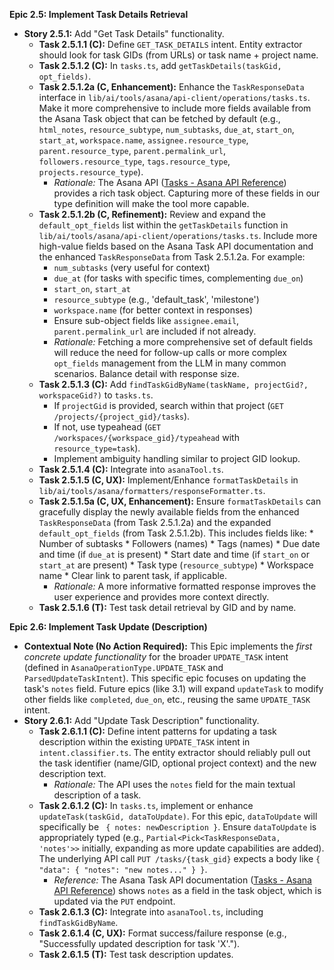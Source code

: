 **Epic 2.5: Implement Task Details Retrieval**

  * **Story 2.5.1:** Add "Get Task Details" functionality.
      * **Task 2.5.1.1 (C):** Define `GET_TASK_DETAILS` intent. Entity extractor should look for task GIDs (from URLs) or task name + project name.
      * **Task 2.5.1.2 (C):** In `tasks.ts`, add `getTaskDetails(taskGid, opt_fields)`.
      * **Task 2.5.1.2a (C, Enhancement):** Enhance the `TaskResponseData` interface in `lib/ai/tools/asana/api-client/operations/tasks.ts`. Make it more comprehensive to include more fields available from the Asana Task object that can be fetched by default (e.g., `html_notes`, `resource_subtype`, `num_subtasks`, `due_at`, `start_on`, `start_at`, `workspace.name`, `assignee.resource_type`, `parent.resource_type`, `parent.permalink_url`, `followers.resource_type`, `tags.resource_type`, `projects.resource_type`).
          *   *Rationale:* The Asana API ([Tasks - Asana API Reference](https://developers.asana.com/reference/tasks)) provides a rich task object. Capturing more of these fields in our type definition will make the tool more capable.
      * **Task 2.5.1.2b (C, Refinement):** Review and expand the `default_opt_fields` list within the `getTaskDetails` function in `lib/ai/tools/asana/api-client/operations/tasks.ts`. Include more high-value fields based on the Asana Task API documentation and the enhanced `TaskResponseData` from Task 2.5.1.2a. For example:
          *   `num_subtasks` (very useful for context)
          *   `due_at` (for tasks with specific times, complementing `due_on`)
          *   `start_on`, `start_at`
          *   `resource_subtype` (e.g., 'default_task', 'milestone')
          *   `workspace.name` (for better context in responses)
          *   Ensure sub-object fields like `assignee.email`, `parent.permalink_url` are included if not already.
          *   *Rationale:* Fetching a more comprehensive set of default fields will reduce the need for follow-up calls or more complex `opt_fields` management from the LLM in many common scenarios. Balance detail with response size.
      * **Task 2.5.1.3 (C):** Add `findTaskGidByName(taskName, projectGid?, workspaceGid?)` to `tasks.ts`.
          * If `projectGid` is provided, search within that project (`GET /projects/{project_gid}/tasks`).
          * If not, use typeahead (`GET /workspaces/{workspace_gid}/typeahead` with `resource_type=task`).
          * Implement ambiguity handling similar to project GID lookup.
      * **Task 2.5.1.4 (C):** Integrate into `asanaTool.ts`.
      * **Task 2.5.1.5 (C, UX):** Implement/Enhance `formatTaskDetails` in `lib/ai/tools/asana/formatters/responseFormatter.ts`.
      * **Task 2.5.1.5a (C, UX, Enhancement):** Ensure `formatTaskDetails` can gracefully display the newly available fields from the enhanced `TaskResponseData` (from Task 2.5.1.2a) and the expanded `default_opt_fields` (from Task 2.5.1.2b). This includes fields like:
            *   Number of subtasks
            *   Followers (names)
            *   Tags (names)
            *   Due date and time (if `due_at` is present)
            *   Start date and time (if `start_on` or `start_at` are present)
            *   Task type (`resource_subtype`)
            *   Workspace name
            *   Clear link to parent task, if applicable.
          *   *Rationale:* A more informative formatted response improves the user experience and provides more context directly.
      * **Task 2.5.1.6 (T):** Test task detail retrieval by GID and by name.

**Epic 2.6: Implement Task Update (Description)**

  * **Contextual Note (No Action Required):** This Epic implements the *first concrete update functionality* for the broader `UPDATE_TASK` intent (defined in `AsanaOperationType.UPDATE_TASK` and `ParsedUpdateTaskIntent`). This specific epic focuses on updating the task's `notes` field. Future epics (like 3.1) will expand `updateTask` to modify other fields like `completed`, `due_on`, etc., reusing the same `UPDATE_TASK` intent.
  * **Story 2.6.1:** Add "Update Task Description" functionality.
      * **Task 2.6.1.1 (C):** Define intent patterns for updating a task description within the existing `UPDATE_TASK` intent in `intent.classifier.ts`. The entity extractor should reliably pull out the task identifier (name/GID, optional project context) and the new description text.
          *   *Rationale:* The API uses the `notes` field for the main textual description of a task.
      * **Task 2.6.1.2 (C):** In `tasks.ts`, implement or enhance `updateTask(taskGid, dataToUpdate)`. For this epic, `dataToUpdate` will specifically be ` { notes: newDescription }`. Ensure `dataToUpdate` is appropriately typed (e.g., `Partial<Pick<TaskResponseData, 'notes'>>` initially, expanding as more update capabilities are added). The underlying API call `PUT /tasks/{task_gid}` expects a body like `{ "data": { "notes": "new notes..." } }`.
          *   *Reference:* The Asana Task API documentation ([Tasks - Asana API Reference](https://developers.asana.com/reference/tasks)) shows `notes` as a field in the task object, which is updated via the `PUT` endpoint.
      * **Task 2.6.1.3 (C):** Integrate into `asanaTool.ts`, including `findTaskGidByName`.
      * **Task 2.6.1.4 (C, UX):** Format success/failure response (e.g., "Successfully updated description for task 'X'.").
      * **Task 2.6.1.5 (T):** Test task description updates. 